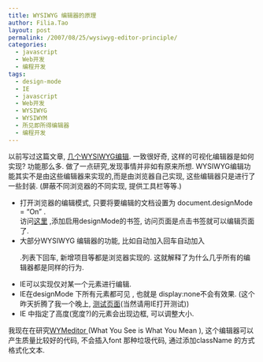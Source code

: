 ```yaml
---
title: WYSIWYG 编辑器的原理
author: Filia.Tao
layout: post
permalink: /2007/08/25/wysiwyg-editor-principle/
categories:
  - javascript
  - Web开发
  - 编程开发
tags:
  - design-mode
  - IE
  - javascript
  - Web开发
  - WYSIWYG
  - WYSIWYM
  - 所见即所得编辑器
  - 编程开发
---
```

以前写过这篇文章, <a href="http://blog.filia.cn/2006/10/31/wysiwyg-editors/" rel="bookmark" title="到《几个WYSIWYG编辑器》的永久链接">几个WYSIWYG编辑</a>. 一致很好奇, 这样的可视化编辑器是如何实现? 功能那么多. 做了一点研究,发现事情并非如有原来所想. WYSIWYG编辑功能其实不是由这些编辑器来实现的,而是由浏览器自己实现, 这些编辑器只是进行了一些封装. (屏蔽不同浏览器的不同实现, 提供工具栏等等.)

  * 打开浏览器的编辑模式, 只要将要编辑的文档设置为 document.designMode = “On” .  
    访问<a href="https://www.squarefree.com/bookmarklets/misc.html#edit_page" target="_blank">这里</a> ,添加启用designMode的书签, 访问页面是点击书签就可以编辑页面了.
  * 大部分WYSIWYG 编辑器的功能, 比如自动加入回车自动加入<p>.列表下回车, 新增项目等都是浏览器实现的. 这就解释了为什么几乎所有的编辑器都是同样的行为.
  * IE可以实现仅对某一个元素进行编辑.
  * IE在designMode 下所有元素都可见 , 也就是 display:none不会有效果. (这个昨天折腾了我一个晚上, <a href="http://dev.filia.cn/s5-creator/test/ie_design_mode_test.htm" title="测试IE的DesignMode" target="_blank">测试页面</a>(当然请用IE打开测试))
  * IE 中指定了高度(宽度?)的元素会出现边框, 可以调整大小.

我现在在研究<a href="http://www.wymeditor.org/en/" target="_blank">WYMeditor </a>(What You See is What You Mean ), 这个编辑器可以产生质量比较好的代码, 不会插入font 那种垃圾代码, 通过添加className 的方式格式化文本.